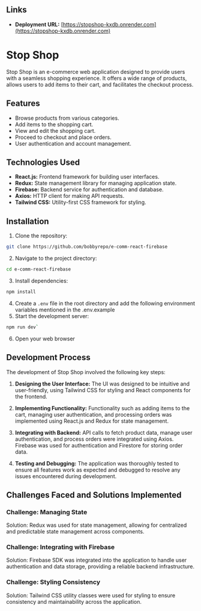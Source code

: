 ## Links

- **Deployment URL:** [https://stopshop-kxdb.onrender.com](https://stopshop-kxdb.onrender.com)

# Stop Shop

Stop Shop is an e-commerce web application designed to provide users with a seamless shopping experience. It offers a wide range of products, allows users to add items to their cart, and facilitates the checkout process.

## Features

- Browse products from various categories.
- Add items to the shopping cart.
- View and edit the shopping cart.
- Proceed to checkout and place orders.
- User authentication and account management.

## Technologies Used

- **React.js:** Frontend framework for building user interfaces.
- **Redux:** State management library for managing application state.
- **Firebase:** Backend service for authentication and database.
- **Axios:** HTTP client for making API requests.
- **Tailwind CSS:** Utility-first CSS framework for styling.

## Installation

1. Clone the repository:

```bash
git clone https://github.com/bobbyrepo/e-comm-react-firebase
```

2.  Navigate to the project directory:

```bash
cd e-comm-react-firebase
```

3.  Install dependencies:

```bash
npm install
```

4. Create a `.env` file in the root directory and add the following environment variables mentioned in the .env.example
5. Start the development server:

```bash
npm run dev`
```

6. Open your web browser

## Development Process

The development of Stop Shop involved the following key steps:

1. **Designing the User Interface:** The UI was designed to be intuitive and user-friendly, using Tailwind CSS for styling and React components for the frontend.

2. **Implementing Functionality:** Functionality such as adding items to the cart, managing user authentication, and processing orders was implemented using React.js and Redux for state management.

3. **Integrating with Backend:** API calls to fetch product data, manage user authentication, and process orders were integrated using Axios. Firebase was used for authentication and Firestore for storing order data.

4. **Testing and Debugging:** The application was thoroughly tested to ensure all features work as expected and debugged to resolve any issues encountered during development.

## Challenges Faced and Solutions Implemented

### Challenge: Managing State

Solution: Redux was used for state management, allowing for centralized and predictable state management across components.

### Challenge: Integrating with Firebase

Solution: Firebase SDK was integrated into the application to handle user authentication and data storage, providing a reliable backend infrastructure.

### Challenge: Styling Consistency

Solution: Tailwind CSS utility classes were used for styling to ensure consistency and maintainability across the application.
